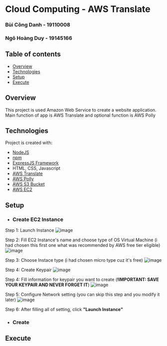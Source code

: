 # Cloud Computing - AWS Translate
### Bùi Công Danh - 19110008
### Ngô Hoàng Duy - 19145166

## Table of contents
* [Overview](#overview)
* [Technologies](#technologies)
* [Setup](#setup)
* [Execute](#execute)

## Overview
This project is used Amazon Web Service to create a website application. Main function of app is AWS Translate and optional function is AWS Polly
	
## Technologies
Project is created with:
* [NodeJS](https://nodejs.org/en)
* [npm](https://www.npmjs.com)
* [ExpressJS Framework](https://expressjs.com)
* HTML, CSS, Javascript
* [AWS Translate](https://us-east-1.console.aws.amazon.com/translate/home)
* [AWS Polly](https://us-east-1.console.aws.amazon.com/polly/home)
* [AWS S3 Bucket](https://s3.console.aws.amazon.com/s3/buckets)
* [AWS EC2](https://us-east-1.console.aws.amazon.com/ec2/home)
	
## Setup
* ### Create EC2 Instance
Step 1: Launch Instance
 ![image](https://user-images.githubusercontent.com/84666420/208288290-c78ec1aa-0352-4f24-95ea-0416493caa0b.png)
 
Step 2: Fill EC2 Instance's name and choose type of OS Virtual Machine (i had chosen this first one what was recommended by AWS free tier eligible)
![image](https://user-images.githubusercontent.com/84666420/208288398-cb6ec144-52f7-4e0a-9eb0-3ab340bfbcb9.png)

Step 3: Choose Instace type (i had chosen micro type cuz it's free)
![image](https://user-images.githubusercontent.com/84666420/208288489-a59536ce-e1b5-48f0-91aa-8e53d563d3bd.png)

Step 4: Create Keypair 
![image](https://user-images.githubusercontent.com/84666420/208288496-06a13383-dc05-40ec-962a-9c044c9354b0.png)

Step 4: Fill information for keypair you want to create (**!IMPORTANT: SAVE YOUR KEYPAIR AND NEVER FORGET IT**)
![image](https://user-images.githubusercontent.com/84666420/208288520-d92ee3b0-b449-422d-99d3-2698269a8a66.png)

Step 5: Configure Network setting (you can skip this step and you modify it later)
![image](https://user-images.githubusercontent.com/84666420/208288599-e901b594-eaf3-4e79-b5e0-a5a053f09915.png)

Step 6: After filling all of setting, click **"Launch Instance"**

* ### Create 



## Execute
